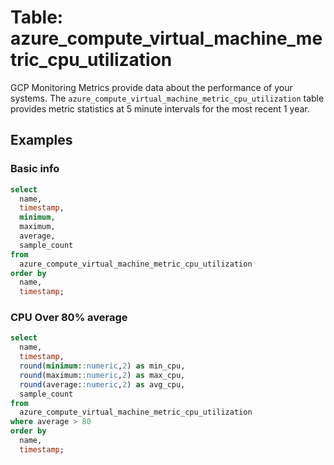 # Table: azure_compute_virtual_machine_metric_cpu_utilization

GCP Monitoring Metrics provide data about the performance of your systems. The `azure_compute_virtual_machine_metric_cpu_utilization` table provides metric statistics at 5 minute intervals for the most recent 1 year.

## Examples

### Basic info

```sql
select
  name,
  timestamp,
  minimum,
  maximum,
  average,
  sample_count
from
  azure_compute_virtual_machine_metric_cpu_utilization
order by
  name,
  timestamp;
```

### CPU Over 80% average

```sql
select
  name,
  timestamp,
  round(minimum::numeric,2) as min_cpu,
  round(maximum::numeric,2) as max_cpu,
  round(average::numeric,2) as avg_cpu,
  sample_count
from
  azure_compute_virtual_machine_metric_cpu_utilization
where average > 80
order by
  name,
  timestamp;
```
